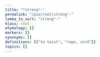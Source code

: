 ```yaml
---
title: "*strengʰ-"
permalink: "/pie/root/strengʰ-"
lemma_to_sort: "strengʰ-"
klass: root
etymology: []
markers: []
synonyms: []
definitions: [["to twist", "rope, cord"]]
topics: []
---
```

